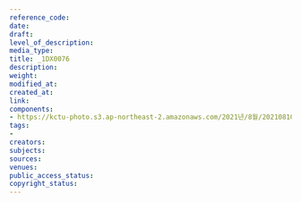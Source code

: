 ```yaml
---
reference_code: 
date: 
draft: 
level_of_description: 
media_type: 
title: _1DX0076
description: 
weight: 
modified_at: 
created_at: 
link: 
components:
- https://kctu-photo.s3.ap-northeast-2.amazonaws.com/2021년/8월/20210810_2021년+22기+민주노총+중앙통일선봉대+발대식/_1DX0076.jpg
tags:
- 
creators: 
subjects: 
sources: 
venues: 
public_access_status: 
copyright_status: 
---
```

